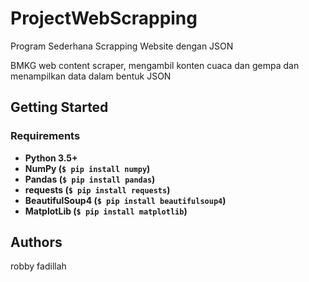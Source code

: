 # ProjectWebScrapping
Program Sederhana Scrapping Website dengan JSON

BMKG web content scraper, mengambil konten cuaca dan gempa dan menampilkan data dalam bentuk JSON

## Getting Started

### Requirements
* **Python 3.5+**
* **NumPy (`$ pip install numpy`)**
* **Pandas (`$ pip install pandas`)**
* **requests (`$ pip install requests`)**
* **BeautifulSoup4 (`$ pip install beautifulsoup4`)**
* **MatplotLib (`$ pip install matplotlib`)**

## Authors
robby fadillah
